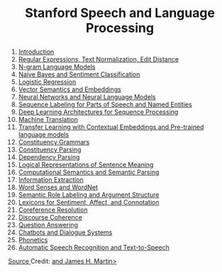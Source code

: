 # <p align="center">Stanford Speech and Language Processing</p>

<ol>
<li><a href="">Introduction</a>
<li><a href="https://web.stanford.edu/~jurafsky/slp3/slides/2_TextProc_Mar_25_2021.pdf">Regular Expressions, Text Normalization, Edit Distance </a>
<li><a href="https://web.stanford.edu/~jurafsky/slp3/slides/2_EditDistance_Jan_08_2020.pdf">N-gram Language Models</a>
<li><a href="https://web.stanford.edu/~jurafsky/slp3/slides/3_LM_Jan_08_2021.pdf">Naive Bayes and Sentiment Classification</a>
<li><a href="https://web.stanford.edu/~jurafsky/slp3/slides/5_LR_Apr_7_2021.pdf">Logistic Regression</a>
<li><a href="https://web.stanford.edu/~jurafsky/slp3/slides/6_Vector_Apr18_2021.pdf">Vector Semantics and Embeddings</a>
<li><a href="https://web.stanford.edu/~jurafsky/slp3/slides/7_NN_Apr_28_2021.pdf">Neural Networks and Neural Language Models</a>
<li><a href="https://web.stanford.edu/~jurafsky/slp3/slides/8_POSNER_intro_May_6_2021.pdf">Sequence Labeling for Parts of Speech and Named Entities</a>
<li><a href="https://web.stanford.edu/~jurafsky/slp3/9.pdf">Deep Learning Architectures for Sequence Processing</a>
<li><a href="https://web.stanford.edu/~jurafsky/slp3/10.pdf">Machine Translation</a>
<li><a href="https://web.stanford.edu/~jurafsky/slp3/11.pdf">Transfer Learning with Contextual Embeddings and Pre-trained language models</a>
 
<li><a href="https://web.stanford.edu/~jurafsky/slp3/12.pdf">Constituency Grammars</a>
<li><a href="https://web.stanford.edu/~jurafsky/slp3/13.pdf">Constituency Parsing</a>
<li><a href="https://web.stanford.edu/~jurafsky/slp3/14.pdf">Dependency Parsing </a>
 
<li><a href="https://web.stanford.edu/~jurafsky/slp3/15.pdf">Logical Representations of Sentence Meaning</a>
<li><a href=" ">Computational Semantics and Semantic Parsing</a>
<li><a href="https://web.stanford.edu/~jurafsky/slp3/17.pdf">Information Extraction</a>
<li><a href="https://web.stanford.edu/~jurafsky/slp3/18.pdf">Word Senses and WordNet	</a>
<li><a href="https://web.stanford.edu/~jurafsky/slp3/19.pdf">Semantic Role Labeling and Argument Structure</a>
<li><a href="https://web.stanford.edu/~jurafsky/slp3/20.pdf">Lexicons for Sentiment, Affect, and Connotation</a>
 
<li><a href="https://web.stanford.edu/~jurafsky/slp3/21.pdf">Coreference Resolution</a>
<li><a href="https://web.stanford.edu/~jurafsky/slp3/22.pdf">Discourse Coherence	</a>
 
<li><a href="https://web.stanford.edu/~jurafsky/slp3/23.pdf">Question Answering</a>
<li><a href="https://web.stanford.edu/~jurafsky/slp3/24.pdf">Chatbots and Dialogue Systems</a>
<li><a href="https://web.stanford.edu/~jurafsky/slp3/25.pdf">Phonetics	</a>
<li><a href="https://web.stanford.edu/~jurafsky/slp3/26.pdf">Automatic Speech Recognition and Text-to-Speech</a>
</ol>
<a href="https://web.stanford.edu/~jurafsky/slp3/"> Source </a>
Credit: <a href="http://web.stanford.edu/people/jurafsky/"> <Dan Jurafsky </a> and <a href="http://www.cs.colorado.edu/~martin/">James H. Martin></a>
